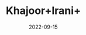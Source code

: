 ---
title: 'Khajoor+Irani+'
date: '2022-09-15' 
metatag: '' 
inventory: '0' 
draft: false 
# meta description 
shortDescripton: ''
description: 'Food+Product'
longdescription: ''
featured: True
# product Price
price: '340.0'
# Product Short Description
shortDescription: ''
productID: '2928EA7A-1F25-ED11-9968-005056B3A416'
type: 'products'
category: 'Food+Product' 
thumnailproduct: 'https://aminsaddiquidawakhana.eralive.net/images/products/2928EA7A-1F25-ED11-9968-005056B3A4161.png' 
images:
  - image: 'images/products/2928EA7A-1F25-ED11-9968-005056B3A4161.png'  
Variants:
---